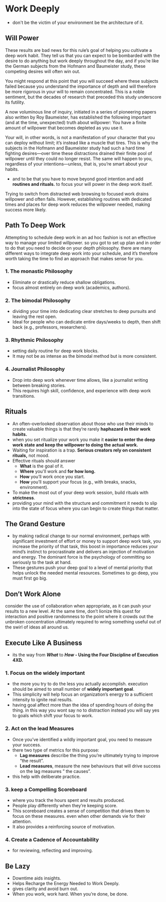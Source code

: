 # Work Deeply
- don't be the victim of your environment be the architecture of it.
## Will Power

These results are bad news for this rule’s goal of helping you cultivate a deep
work habit. They tell us that you can expect to be bombarded with the desire to do
anything but work deeply throughout the day, and if you’re like the German subjects
from the Hofmann and Baumeister study, these competing desires will often win out.

You might respond at this point that you will succeed where these subjects failed
because you understand the importance of depth and will therefore be more rigorous in
your will to remain concentrated. This is a noble sentiment, but the decades of
research that preceded this study underscore its futility.

A now voluminous line of inquiry, initiated in a series of pioneering papers also written by Roy Baumeister, has established the following important (and at the time, unexpected) truth about
willpower: You have a finite amount of willpower that becomes depleted as you use it.

Your will, in other words, is not a manifestation of your character that you can deploy without limit; it’s instead like a muscle that tires. This is why the subjects in the Hofmann and Baumeister study had such a hard time fighting desires—over time these distractions drained their finite pool of willpower until they could no longer resist. The same will happen to you, regardless of your intentions—unless, that is, you’re smart about your habits.

- and to be that you have to move beyond good intention and add **routines and rituals.** to focus your will power in the deep work itself.

Trying to switch from distracted web browsing to focused work drains willpower and often fails. However, establishing routines with dedicated times and places for deep work reduces the willpower needed, making success more likely.

## Path To Deep Work

Attempting to schedule deep work in an ad hoc fashion is not an effective way to manage your limited willpower. so you got to set up plan and in order to do that you need to decide on your depth philosophy. there are many different ways to integrate deep work into your schedule, and it’s therefore worth taking the time to find an approach that makes sense for you.

### 1. The monastic Philosophy

- Eliminate or drastically reduce shallow obligations.
- focus almost entirely on deep work (academics, authors).

### 2. The bimodal Philosophy

- dividing your time into dedicating clear stretches to deep pursuits and leaving the rest open.
- Ideal for people who can dedicate entire days/weeks to depth, then shift back (e.g., professors, researchers).

### 3. Rhythmic Philosophy

- setting daily routine for deep work blocks.
- It may not be as intense as the bimodal method but is more consistent.

### **4. Journalist Philosophy**

- Drop into deep work whenever time allows, like a journalist writing between breaking stories.
- This requires high skill, confidence, and experience with deep work transitions.

## Rituals

- An often-overlooked observation about those who use their minds to create valuable things is that they’re rarely **haphazard in their work habits.**
- when you set ritualize your work you make it **easier to enter the deep work state and keep the willpower to doing the actual work.**
- Waiting for inspiration is a trap. **Serious creators rely on consistent rituals,** not mood.
- Effective rituals should answer
    - **What** is the goal of it.
    - **Where** you'll work and **for how long.**
    - **How** you’ll work once you start.
    - **How** you’ll support your focus (e.g., with breaks, snacks, environment).
- To make the most out of your deep work session, build rituals with **strictness**.
- providing your mind with the structure and commitment it needs to slip into the state of focus where you can begin to create things that matter.

## The Grand Gesture

- by making radical change to our normal environment, perhaps with significant investment of effort or money to support deep work task, you increase the priority of that task, this boost in importance reduces your mind’s instinct to procrastinate and delivers an injection of motivation and energy. The dominant force is the psychology of committing so seriously to the task at hand.
- These gestures push your deep goal to a level of mental priority that helps unlock the needed mental resources. Sometimes to go deep, you must first go big.

## Don’t Work Alone

consider the use of collaboration when appropriate, as it can push your results to a new level. At the same time, don’t lionize this quest for interaction and positive randomness to the point where it crowds out the unbroken concentration ultimately required to wring something useful out of the swirl of ideas all around us.

## Execute Like A Business

- its the way from ***What*** to ***How -* Using the Four Discipline of Execution 4XD.**

### 1. Focus on the widely important

- the more you try to do the less you actually accomplish. execution should be aimed to small number of **widely important goal**.
- This simplicity will help focus an organization’s energy to a sufficient intensity to ignite real results.
- having goal affect more than the idea of spending hours of doing the thing. in this way you wont say no to distraction instead you will say yes to goals which shift your focus to work.

### 2.  Act on the lead Measures

- Once you’ve identified a wildly important goal, you need to measure your success.
- there two type of metrics for this purpose:
    - **Lag measures** describe the thing you’re ultimately trying to improve “the result”.
    - **Lead measures**, measure the new behaviours that will drive success on the lag measures ” the causes”.
- this help with deliberate practice.

### 3. keep a Compelling Scoreboard

- where you track the hours spent and results produced.
- People play differently when they’re keeping score.
- This scoreboard creates a sense of competition that drives them to focus on these measures. even when other demands vie for their attention.
- It also provides a reinforcing source of motivation.

### 4. Create a Cadence of Accountability

- for reviewing, reflecting and improving.

## Be Lazy

- Downtime aids insights.
- Helps Recharge the Energy Needed to Work Deeply.
- gives clarity and avoid burn out.
- When you work, work hard. When you’re done, be done.
